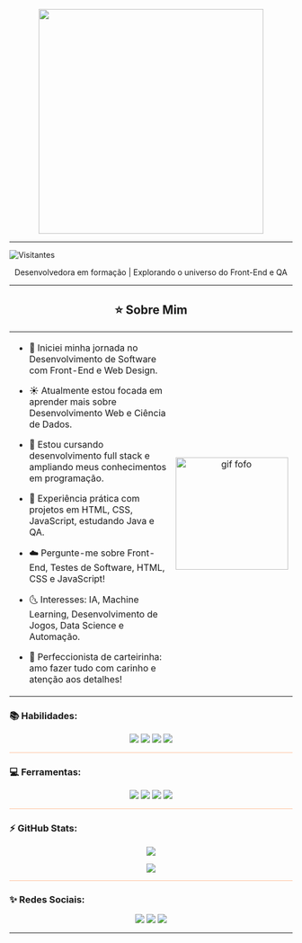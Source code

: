 <p align="center">
  <img src="https://i.imgur.com/5dohZ2U.png" width="400px" />
</p>

---

![Visitantes](https://komarev.com/ghpvc/?username=AriciaMaria&label=Visitantes&color=ffb6b6&style=flat)
<p align="center">Desenvolvedora em formação | Explorando o universo do Front-End e QA </p>

---

<h2 align="center">⭐ Sobre Mim</h2>

<table>
  <tr>
    <td>
      
- 💫 Iniciei minha jornada no Desenvolvimento de Software com Front-End e Web Design.  
- ☀️ Atualmente estou focada em aprender mais sobre Desenvolvimento Web e Ciência de Dados.  
- 🌙 Estou cursando desenvolvimento full stack e ampliando meus conhecimentos em programação.  
- 🌟 Experiência prática com projetos em HTML, CSS, JavaScript, estudando Java e QA.  
- ☁️ Pergunte-me sobre Front-End, Testes de Software, HTML, CSS e JavaScript!  
- 🌜 Interesses: IA, Machine Learning, Desenvolvimento de Jogos, Data Science e Automação.  
- 💛 Perfeccionista de carteirinha: amo fazer tudo com carinho e atenção aos detalhes!

    </td>
    <td align="center">
      <img src="https://media2.giphy.com/media/v1.Y2lkPTc5MGI3NjExNm1kazI0NHR5c2VoaWZuZ3pmNnJyMDN2Z3g3MTdjNDM3dGd2ZXJuOCZlcD12MV9pbnRlcm5hbF9naWZfYnlfaWQmY3Q9cw/IauL6LvGNlT3ffhcqq/giphy.gif" width="200px" alt="gif fofo" />
    </td>
  </tr>
</table>



### **📚 Habilidades:**
 
<p align="center">
  <img src="https://img.shields.io/badge/HTML5-E34F26?style=for-the-badge&logo=html5&logoColor=white"/>
  <img src="https://img.shields.io/badge/CSS3-1572B6?style=for-the-badge&logo=css3&logoColor=white"/>
  <img src="https://img.shields.io/badge/JavaScript-F7DF1E?style=for-the-badge&logo=javascript&logoColor=black"/>
  <img src="https://img.shields.io/badge/Java-ED8B00?style=for-the-badge&logo=openjdk&logoColor=white"/>
</p>

<hr style="height:1px;border:none;background-color:#ffc3a0;">

### **💻 Ferramentas:**

<p align="center">
  <img src="https://img.shields.io/badge/Visual%20Studio%20Code-0078d7?style=for-the-badge&logo=visualstudiocode&logoColor=white"/>
  <img src="https://img.shields.io/badge/Git-F05032?style=for-the-badge&logo=git&logoColor=white"/>
  <img src="https://img.shields.io/badge/GitHub-181717?style=for-the-badge&logo=github&logoColor=white"/>
  <img src="https://img.shields.io/badge/Figma-F24E1E?style=for-the-badge&logo=figma&logoColor=white"/>
</p>

<hr style="height:1px;border:none;background-color:#ffc3a0;">

### **⚡ GitHub Stats:**

<p align="center">
  <img src="https://github-readme-stats.vercel.app/api?username=AriciaMaria&show_icons=true&theme=radical&title_color=FF9AA2&icon_color=FFB7B2&text_color=ffffff&bg_color=ffffff00"/>
</p>

<p align="center">
  <img src="https://github-readme-stats.vercel.app/api/top-langs/?username=AriciaMaria&layout=compact&theme=radical&title_color=FF9AA2&text_color=ffffff&bg_color=ffffff00"/>
</p>

<hr style="height:1px;border:none;background-color:#ffc3a0;">

### **✨ Redes Sociais:**
<p align="center">
  <a href="https://www.linkedin.com/in/aricia-maria-qa"><img src="https://img.shields.io/badge/LinkedIn-FF9AA2?style=for-the-badge&logo=linkedin&logoColor=white"/></a>
  <a href="https://instagram.com/ari.emis"><img src="https://img.shields.io/badge/Instagram-FFB7B2?style=for-the-badge&logo=instagram&logoColor=white"/></a>
  <a href="mailto:ariciamsc@gmail.com"><img src="https://img.shields.io/badge/Gmail-FFC3A0?style=for-the-badge&logo=gmail&logoColor=white"/></a>
</p>

---

<!--
**AriciaMaria/AriciaMaria** is a ✨ _special_ ✨ repository because its `README.md` (this file) appears on your GitHub profile.

Here are some ideas to get you started:

- 🔭 I’m currently working on ...
- 🌱 I’m currently learning ...
- 👯 I’m looking to collaborate on ...
- 🤔 I’m looking for help with ...
- 💬 Ask me about ...
- 📫 How to reach me: ...
- 😄 Pronouns: ...
- ⚡ Fun fact: ...
-->
